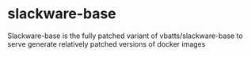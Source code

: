 # slackware-base
Slackware-base is the fully patched variant of vbatts/slackware-base to serve generate relatively patched versions of docker images

